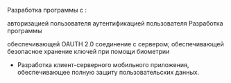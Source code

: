 Разработка программы с :

авторизацией пользователя
аутентификацией пользователя
Разработка программы 

 обеспечивающей OAUTH 2.0 соединение с сервером;
обеспечивающей безопасное хранение ключей при помощи биометрии
* Разработка клиент-серверного мобильного приложения, обеспечивающее полную защиту пользовательских данных.
